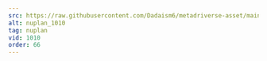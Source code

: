 ```yaml
---
src: https://raw.githubusercontent.com/Dadaism6/metadriverse-asset/main/script-nuplan-output-newcompressed/nuplan_1010.mp4
alt: nuplan_1010
tag: nuplan
vid: 1010
order: 66
---
```

